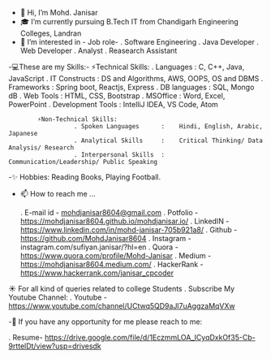 - 👋 Hi, I’m Mohd. Janisar
- 🎓 I’m currently pursuing B.Tech IT from Chandigarh Engineering Colleges, Landran
- 👀 I’m interested in -
           Job role-
              . Software Engineering 
              . Java Developer
              . Web Developer
              . Analyst 
              . Reasearch Assistant
               
 -💻These are my Skills:-
              ⚡Technical Skills: 
                      . Languages             :   C, C++, Java, JavaScript 
                      . IT Constructs         :   DS and Algorithms, AWS, OOPS, OS and DBMS 
                      . Frameworks            :   Spring boot, Reactjs, Express
                      . DB languages          :   SQL, Mongo dB
                      . Web Tools             :   HTML, CSS, Bootstrap
                      . MSOffice              :   Word, Excel, PowerPoint
                      . Development Tools     :   IntelliJ IDEA, VS Code, Atom
    
            ⚡Non-Technical Skills:
                      . Spoken Languages      :    Hindi, English, Arabic, Japanese
                      . Analytical Skills     :    Critical Thinking/ Data Analysis/ Research
                      . Interpersonal Skills  :    Communication/Leadership/ Public Speaking


-✨ Hobbies: 
              Reading Books, 
              Playing Football.
              
- 📫 How to reach me ...
      
     . E-mail id    - mohdjanisar8604@gmail.com
     . Potfolio     - https://mohdjanisar8604.github.io/mohdjanisar.io/
     . LinkedIN     - https://www.linkedin.com/in/mohd-janisar-705b921a8/
     . Github       - https://github.com/MohdJanisar8604
     . Instagram    - instagram.com/sufiyan.janisar/?hl=en
     . Quora        - https://www.quora.com/profile/Mohd-Janisar
     . Medium       - https://mohdjanisar8604.medium.com/
     . HackerRank   - https://www.hackerrank.com/janisar_cpcoder
     
     
☀ For all kind of queries related to college Students . 
       Subscribe My Youtube Channel:
     . Youtube      - https://www.youtube.com/channel/UCtwq5QD9aJl7uAggzaMqVXw
      
      
-🎫 If you have any opportunity for me please reach to me:
   
   . Resume- https://drive.google.com/file/d/1EczmmLOA_ICyqDxkOf35-Cb-9rttelDt/view?usp=drivesdk


